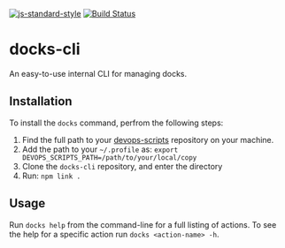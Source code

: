 [![js-standard-style](https://img.shields.io/badge/code%20style-standard-brightgreen.svg)](http://standardjs.com/)
[![Build Status](https://travis-ci.com/CodeNow/docks-cli.svg?token=eE6qmTWmYuscxHJATwKx&amp;branch=master)](https://travis-ci.com/CodeNow/docks-cli)

# docks-cli
An easy-to-use internal CLI for managing docks.

## Installation
To install the `docks` command, perfrom the following steps:

1. Find the full path to your [devops-scripts](https://github.com/codenow/devops-scripts) repository on your machine.
2. Add the path to your `~/.profile` as: `export DEVOPS_SCRIPTS_PATH=/path/to/your/local/copy`
3. Clone the `docks-cli` repository, and enter the directory
4. Run: `npm link .`

## Usage
Run `docks help` from the command-line for a full listing of actions. To see
the help for a specific action run `docks <action-name> -h`.

